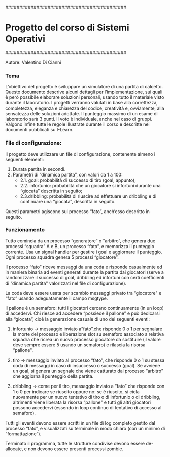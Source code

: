 ###########################################
# Progetto del corso di Sistemi Operativi #
###########################################

Autore: Valentino Di Cianni

### Tema
L’obiettivo del progetto è sviluppare un simulatore di una partita di calcetto.
Questo documento descrive alcuni dettagli per l’implementazione, 
sui quali è però possibile elaborare soluzioni personali, usando tutto il materiale visto durante il laboratorio.
I progetti verranno valutati in base alla correttezza, completezza, eleganza e chiarezza del codice,
creatività e, ovviamente, alla sensatezza delle soluzioni adottate. 
Il punteggio massimo di un esame di laboratorio sarà 3 punti. Il voto è individuale, anche nel caso di gruppi.
Valgono infine tutte le regole illustrate durante il corso e descritte nei documenti pubblicati su I-Learn.

### File di configurazione:

Il progetto deve utilizzare un file di configurazione, contenente almeno i seguenti elementi:
1. Durata partita in secondi.
2. Parametri di “dinamica partita”, con valori da 1 a 100:
    - 2.1. goal: probabilità di successo di tiro (goal, appunto);
    - 2.2. infortunio: probabilità che un giocatore si infortuni durante una “giocata” descritta in seguito;
    - 2.3.dribbling: probabilità di riuscire ad effettuare un dribbling e di continuare una “giocata”, descritta in seguito.

Questi parametri agiscono sul processo “fato”, anch’esso descritto in seguito.

### Funzionamento

Tutto comincia da un processo “generatore” o “arbitro”, che genera due processi “squadra” A e B, un processo “fato”,
e memorizza il punteggio corrente. 
Usa un signal handler per gestire i goal e aggiornare il punteggio.
Ogni processo squadra genera 5 processi “giocatore”.

Il processo “fato” riceve messaggi da una coda e risponde casualmente ed in maniera binaria ad eventi generati 
durante la partita dai giocatori (serve a randomizzare il successo di goal, dribbling ed infortuni con certi 
coefficienti di “dinamica partita" valorizzati nel file di configurazione).

La coda deve essere usata per scambio messaggi privato tra “giocatore" e “fato” usando adeguatamente il campo msgtype.

Il pallone è un semaforo: tutti i giocatori cercano continuamente (in un loop) di accedervi. Chi riesce ad accedere
“possiede il pallone” e può dedicarsi alla “giocata”, cioè la generazione casuale di uno dei seguenti eventi:

1. infortunio -> messaggio inviato a“fato”,che risponde 0 o 1 per segnalare la morte del processo e liberazione slot su
   semaforo associato a relativa squadra che ricrea un nuovo processo giocatore da sostituire (il valore deve sempre
   essere 5 usando un semaforo) e rilascia la risorsa “pallone".
   
2. tiro -> messaggio inviato al processo “fato”, che risponde 0 o 1 su stessa coda di messaggi in caso di insuccesso
   o successo (goal). Se avviene un goal, si genera un segnale che viene catturato dal processo “arbitro” che aggiorna 
   il punteggio della partita.

3. dribbling -> come per il tiro, messaggio inviato a “fato” che risponde con 1 o 0 per indicare se riuscito oppure no: 
   se è riuscito, si cicla nuovamente per un nuovo tentativo di tiro o di infortunio o di dribbling, altrimenti viene 
   liberata la risorsa “pallone" e tutti gli altri giocatori possono accedervi (essendo in loop continuo di tentativo 
   di accesso al semaforo).

Tutti gli eventi devono essere scritti in un file di log completo gestito dal processo “fato”, e visualizzati su
terminale in modo chiaro (con un minimo di “formattazione”).

Terminato il programma, tutte le strutture condivise devono essere de-allocate, e non devono essere presenti processi zombie.
